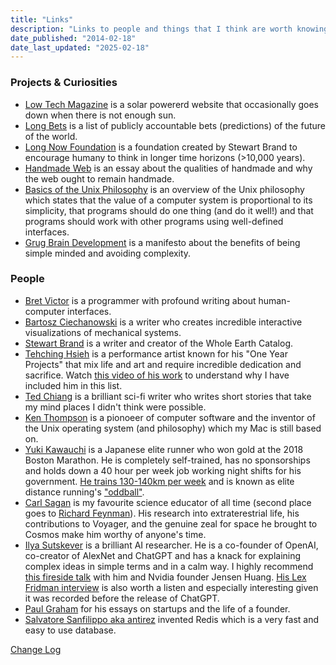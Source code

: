 ```yaml
---
title: "Links"
description: "Links to people and things that I think are worth knowing about."
date_published: "2014-02-18"
date_last_updated: "2025-02-18"
---
```


### Projects & Curiosities

- [Low Tech Magazine](//solar.lowtechmagazine.com) is a solar powererd website that occasionally goes down when there is not enough sun.
- [Long Bets](//longbets.org) is a list of publicly accountable bets (predictions) of the future of the world.
- [Long Now Foundation](//longnow.org/) is a foundation created by Stewart Brand to encourage humany to think in longer time horizons (>10,000 years).
- [Handmade Web](http://luckysoap.com/statements/handmadeweb.html) is an essay about the qualities of handmade and why the web ought to remain handmade.
- [Basics of the Unix Philosophy](http://www.catb.org/esr/writings/taoup/html/ch01s06.html) is an overview of the Unix philosophy which states that the value of a computer system is proportional to its simplicity, that programs should do one thing (and do it well!) and that programs should work with other programs using well-defined interfaces.
- [Grug Brain Development](https://grugbrain.dev) is a manifesto about the benefits of being simple minded and avoiding complexity.

### People

- [Bret Victor](http://worrydream.com) is a programmer with profound writing about human-computer interfaces.
- [Bartosz Ciechanowski](https://ciechanow.ski/archives/) is a writer who creates incredible interactive visualizations of mechanical systems.
- [Stewart Brand](//en.wikipedia.org/wiki/Stewart_Brand) is a writer and creator of the Whole Earth Catalog.
- [Tehching Hsieh](https://en.wikipedia.org/wiki/Tehching_Hsieh) is a performance artist known for his "One Year Projects" that mix life and art and require incredible dedication and sacrifice. Watch [this video of his work](https://www.youtube.com/watch?v=FoNd254KrjU&t=11s) to understand why I have included him in this list.
- [Ted Chiang](https://en.wikipedia.org/wiki/Ted_Chiang) is a brilliant sci-fi writer who writes short stories that take my mind places I didn't think were possible.
- [Ken Thompson](https://en.wikipedia.org/wiki/Ken_Thompson) is a pionoeer of computer software and the inventor of the Unix operating system (and philosophy) which my Mac is still based on.
- [Yuki Kawauchi](https://en.wikipedia.org/wiki/Yuki_Kawauchi) is a Japanese elite runner who won gold at the 2018 Boston Marathon. He is completely self-trained, has no sponsorships and holds down a 40 hour per week job working night shifts for his government. [He trains 130-140km per week](https://runningscience.co.za/elite-athletes-training-log/yuki-kawauchi/) and is known as elite distance running's ["oddball"](https://archive.md/BXSl2).
- [Carl Sagan](https://en.wikipedia.org/wiki/Carl_Sagan) is my favourite science educator of all time (second place goes to [Richard Feynman](https://en.wikipedia.org/wiki/Richard_Feynman)). His research into extraterestrial life, his contributions to Voyager, and the genuine zeal for space he brought to Cosmos make him worthy of anyone's time.
- [Ilya Sutskever](http://www.cs.toronto.edu/~ilya/) is a brilliant AI researcher. He is a co-founder of OpenAI, co-creator of AlexNet and ChatGPT and has a knack for explaining complex ideas in simple terms and in a calm way. I highly recommend [this fireside talk](https://www.youtube.com/watch?v=0GKou6lSfi0) with him and Nvidia founder Jensen Huang. [His Lex Fridman interview](https://www.youtube.com/watch?v=13CZPWmke6A) is also worth a listen and especially interesting given it was recorded before the release of ChatGPT.
- [Paul Graham](http://www.paulgraham.com/13sentences.html) for his essays on startups and the life of a founder.
- [Salvatore Sanfilippo aka antirez](http://invece.org) invented Redis which is a very fast and easy to use database.

[Change Log](//github.com/davidhariri/site/commits/main/pages/Links.md)

